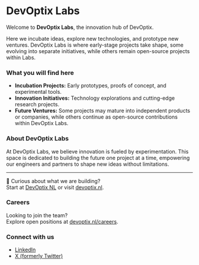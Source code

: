 # DevOptix Labs

Welcome to **DevOptix Labs**, the innovation hub of DevOptix.

Here we incubate ideas, explore new technologies, and prototype new ventures. DevOptix Labs is where early-stage projects take shape, some evolving into separate initiatives, while others remain open-source projects within Labs.

### What you will find here

- **Incubation Projects:** Early prototypes, proofs of concept, and experimental tools.
- **Innovation Initiatives:** Technology explorations and cutting-edge research projects.
- **Future Ventures:** Some projects may mature into independent products or companies, while others continue as open-source contributions within DevOptix Labs.

### About DevOptix Labs

At DevOptix Labs, we believe innovation is fueled by experimentation. This space is dedicated to building the future one project at a time, empowering our engineers and partners to shape new ideas without limitations.

---

🧪 Curious about what we are building?  
Start at [DevOptix NL](https://github.com/devoptixnl) or visit [devoptix.nl](https://www.devoptix.nl).

### Careers

Looking to join the team?  
Explore open positions at [devoptix.nl/careers](https://www.devoptix.nl/careers).

### Connect with us

- [LinkedIn](https://www.linkedin.com/company/devoptix)
- [X (formerly Twitter)](https://x.com/devoptixnl)
